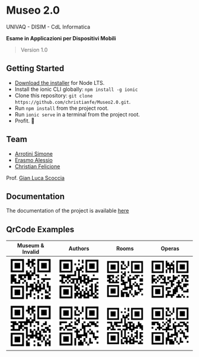 # Museo 2.0

UNIVAQ - DISIM - CdL Informatica

**Esame in Applicazioni per Dispositivi Mobili**

> Version 1.0

## Getting Started

* [Download the installer](https://nodejs.org/) for Node LTS.
* Install the ionic CLI globally: `npm install -g ionic`
* Clone this repository: `git clone https://github.com/christianfe/Museo2.0.git`.
* Run `npm install` from the project root.
* Run `ionic serve` in a terminal from the project root.
* Profit. :tada:

## Team
- [Arrotini Simone](https://github.com/simonearrotini)
- [Erasmo Alessio](https://github.com/alessioerasmo/)
- [Christian Felicione](https://github.com/christianfe/)

Prof. [Gian Luca Scoccia](https://github.com/gianlucascoccia/)

## Documentation

The documentation of the project is available [here](docs/Template.pdf)

## QrCode Examples

| Museum & Invalid                      | Authors                               | Rooms                                 | Operas                                |
|:-------------------------------------:|:-------------------------------------:|:-------------------------------------:|:-------------------------------------:|
|  ![Logo](examples/museum.png)         |  ![Logo](examples/author_1.png)       |  ![Logo](examples/room_1.png)         |  ![Logo](examples/opera_1.png)        |
|  ![Logo](examples/invalid.png)        |  ![Logo](examples/author_2.png)       |  ![Logo](examples/room_2.png)         |  ![Logo](examples/opera_2.png)        |
